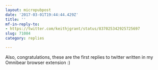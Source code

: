 ```yaml
---
layout: micropubpost
date: '2017-03-01T19:44:44.429Z'
title: ''
mf-in-reply-to:
- https://twitter.com/keithjgrant/status/837025342925725697
slug: 71084
category: replies

---
```

Also, congratulations, these are the first replies to twitter written in my Omnibear browser extension :)
